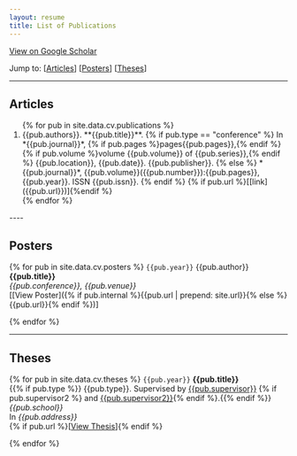 ```yaml
---
layout: resume
title: List of Publications
---
```


<i class="ai ai-fw ai-google-scholar"></i> [View on Google Scholar](https://scholar.google.co.uk/citations?user=aPd4T_YAAAAJ)

Jump to: [[Articles](#articles)] [[Posters](#posters)] [[Theses](#theses)]

----

## Articles

<ol>
{% for pub in site.data.cv.publications %}
<li>{{pub.authors}}. **{{pub.title}}**. {% if pub.type == "conference" %} In *{{pub.journal}}*, {% if pub.pages %}pages{{pub.pages}},{% endif %} {% if pub.volume %}volume {{pub.volume}} of {{pub.series}},{% endif %} {{pub.location}}, {{pub.date}}. {{pub.publisher}}. {% else %} *{{pub.journal}}*, {{pub.volume}}({{pub.number}}):{{pub.pages}}, {{pub.year}}. ISSN {{pub.issn}}. {% endif %} {% if pub.url %}[[link]({{pub.url}})]{%endif %}</li>{% endfor %}
</ol>
----

## Posters

{% for pub in site.data.cv.posters %}
`{{pub.year}}`
{{pub.author}}<br />
**{{pub.title}}**<br />
*{{pub.conference}}, {{pub.venue}}*
<br />
[[View Poster]({% if pub.internal %}{{pub.url | prepend: site.url}}{% else %}{{pub.url}}{% endif %})]

{% endfor %}

----

## Theses

{% for pub in site.data.cv.theses %}
`{{pub.year}}`
**{{pub.title}}**<br />
{{% if pub.type %}} {{pub.type}}. Supervised by [{{pub.supervisor}}]({{pub.supervisor_link}})
{% if pub.supervisor2 %} and [{{pub.supervisor2}}]({{pub.supervisor2_link}}){% endif %}.{{% endif %}}<br />
*{{pub.school}}*<br />
In *{{pub.address}}* <br />
{% if pub.url %}[[View Thesis]({{pub.url}})]{% endif %}

{% endfor %}